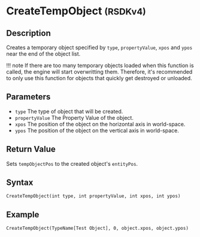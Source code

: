 # CreateTempObject <small>(RSDKv4)</small>

## Description
Creates a temporary object specified by `type`, `propertyValue`, `xpos` and `ypos` near the end of the object list.

!!! note
    If there are too many temporary objects loaded when this function is called, the engine will start overwritting them. Therefore, it's recommended to only use this function for objects that quickly get destroyed or unloaded.

## Parameters
- `type`
The type of object that will be created.
- `propertyValue`
The Property Value of the object.
- `xpos`
The position of the object on the horizontal axis in world-space.
- `ypos`
The position of the object on the vertical axis in world-space.

## Return Value
Sets `tempObjectPos` to the created object's `entityPos`.

## Syntax
```
CreateTempObject(int type, int propertyValue, int xpos, int ypos)
```

## Example
```
CreateTempObject(TypeName[Test Object], 0, object.xpos, object.ypos)
```